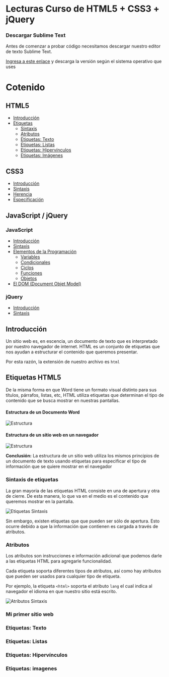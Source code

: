 # Lecturas Curso de HTML5 + CSS3 + jQuery

### Descargar Sublime Text

Antes de comenzar a probar código necesitamos descargar nuestro editor de texto Sublime Text.

[Ingresa a este enlace](https://www.sublimetext.com/3) y descarga la versión según el sistema operativo que uses

# Cotenido

## HTML5
  - [Introducción](https://github.com/Area51TrainingCenter/Area51-Lecturas/blob/master/README.md#introduccion)
  - [Etiquetas](https://github.com/Area51TrainingCenter/Area51-Lecturas/blob/master/README.md#etiquetas)
    * [Sintaxis](https://github.com/Area51TrainingCenter/Area51-Lecturas/blob/master/README.md#etiquetas-sintaxis)
    * [Atributos](https://github.com/Area51TrainingCenter/Area51-Lecturas/blob/master/README.md#etiquetas-atributos)
    * [Etiquetas: Texto](https://github.com/Area51TrainingCenter/Area51-Lecturas/blob/master/README.md#etiquetas-texto)
    * [Etiquetas: Listas](https://github.com/Area51TrainingCenter/Area51-Lecturas/blob/master/README.md#etiquetas-listas)
    * [Etiquetas: Hipervínculos](https://github.com/Area51TrainingCenter/Area51-Lecturas/blob/master/README.md#etiquetas-hipervinculos)
    * [Etiquetas: Imágenes](https://github.com/Area51TrainingCenter/Area51-Lecturas/blob/master/README.md#etiquetas-imagenes)

## CSS3
- [Introducción](https://github.com/Area51TrainingCenter/Area51-Lecturas/blob/master/README.md#intro-css)
- [Sintaxis](https://github.com/Area51TrainingCenter/Area51-Lecturas/blob/master/README.md#css-sintaxis)
- [Herencia](https://github.com/Area51TrainingCenter/Area51-Lecturas/blob/master/README.md#css-sintaxis)
- [Especificación](https://github.com/Area51TrainingCenter/Area51-Lecturas/blob/master/README.md#css-sintaxis)

    

## JavaScript / jQuery
  ### JavaScript
  - [Introducción](https://github.com/Area51TrainingCenter/Area51-Lecturas/blob/master/README.md#intro-js)
  - [Sintaxis](https://github.com/Area51TrainingCenter/Area51-Lecturas/blob/master/README.md#js-sintaxis)
  - [Elementos de la Programación](https://github.com/Area51TrainingCenter/Area51-Lecturas/blob/master/README.md#js-sintaxis)
    * [Variables](https://github.com/Area51TrainingCenter/Area51-Lecturas/blob/master/README.md#js-variables)
    * [Condicionales](https://github.com/Area51TrainingCenter/Area51-Lecturas/blob/master/README.md#js-condicionales)
    * [Ciclos](https://github.com/Area51TrainingCenter/Area51-Lecturas/blob/master/README.md#js-ciclos)
    * [Funciones](https://github.com/Area51TrainingCenter/Area51-Lecturas/blob/master/README.md#js-funciones)
    * [Objetos](https://github.com/Area51TrainingCenter/Area51-Lecturas/blob/master/README.md#js-objetos)
  - [El DOM (Document Objet Model)](https://github.com/Area51TrainingCenter/Area51-Lecturas/blob/master/README.md#js-sintaxis)

  ### jQuery
  - [Introducción](https://github.com/Area51TrainingCenter/Area51-Lecturas/blob/master/README.md#intro-js)
  - [Sintaxis](https://github.com/Area51TrainingCenter/Area51-Lecturas/blob/master/README.md#js-sintaxis)

<a href="#" id="introduccion"></a>
## Introducción

Un sitio web es, en escencia, un documento de texto que es interpretado por nuestro navegador de internet. HTML es un conjunto de etiquetas que nos ayudan a estructurar el contenido que queremos presentar. 

Por esta razón, la extensión de nuestro archivo es `html`

<a href="#" id="etiquetas"></a>
## Etiquetas HTML5

De la misma forma en que Word tiene un formato visual distinto para sus títulos, párrafos, listas, etc, HTML utiliza etiquetas que determinan el tipo de contenido que se busca mostrar en nuestras pantallas.

#### Estructura de un Documento Word

![Estructura](https://github.com/Area51TrainingCenter/Area51-Lecturas/blob/master/images/HTML5/html-lecturas-1.png)

#### Estructura de un sitio web en un navegador

![Estructura](https://github.com/Area51TrainingCenter/Area51-Lecturas/blob/master/images/HTML5/html-lecturas-2.png)

<strong>Conclusión:</strong> La estructura de un sitio web utiliza los mismos principios de un documento de texto usando etiquetas para especificar el tipo de información que se quiere mostrar en el navegador

<a href="#" id="etiquetas-sintaxis"></a>
### Sintaxis de etiquetas

La gran mayoria de las etiquetas HTML consiste en una de apertura y otra de cierre. De esta manera, lo que va en el medio es el contenido que queremos mostrar en la pantalla. 

![Etiquetas Sintaxis](https://github.com/Area51TrainingCenter/Area51-Lecturas/blob/master/images/HTML5/html-etiquetas-sintaxis.png)

Sin embargo, existen etiquetas que que pueden ser sólo de apertura. Esto ocurre debido a que la información que contienen es cargada a través de atributos.

### Atributos

Los atributos son instrucciones e información adicional que podemos darle a las etiquetas HTML para agregarle funcionalidad. 

Cada etiqueta soporta diferentes tipos de atributos, así como hay atributos que pueden ser usados para cualquier tipo de etiqueta.

Por ejemplo, la etiqueta `<html>` soporta el atributo `lang` el cual indica al navegador el idioma en que nuestro sitio está escrito.

![Atributos Sintaxis](https://github.com/Area51TrainingCenter/Area51-Lecturas/blob/master/images/HTML5/html-atributo-sintaxis.png)


### Mi primer sitio web

<a href="#etiquetas-texto"></a>
### Etiquetas: Texto

<a href="#etiquetas-listas"></a>
### Etiquetas: Listas

<a href="#etiquetas-hipervinculos"></a>
### Etiquetas: Hipervínculos

<a href="#etiquetas-imagenes"></a>
### Etiquetas: imagenes
